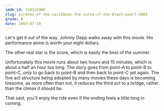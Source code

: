 ```yaml
---
imdb_id: tt0325980
slug: pirates-of-the-caribbean-the-curse-of-the-black-pearl-2003
grade: B
date: 2003-07-19
---
```


Let's get it out of the way, Johnny Depp walks away with this movie. His performance alone is worth your eight dollars.

The other real star is the score, which is easily the best of the summer.

Unfortunately this movie runs about two hours and 15 minutes, which is about a half an hour too long. The story goes from point-A to point-B to point-C, only to go back to point-B and then back to point-C yet again. The five act structure being adopted by many movies these days is becoming tiresome, as more often than not, it reduces the third act to a bridge, rather than the climax it should be.

That said, you'll enjoy the ride even if the ending feels a little long in coming.
